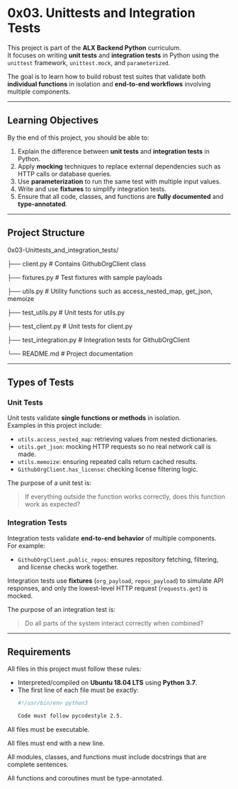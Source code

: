# 0x03. Unittests and Integration Tests

This project is part of the **ALX Backend Python** curriculum.  
It focuses on writing **unit tests** and **integration tests** in Python using the `unittest` framework, `unittest.mock`, and `parameterized`.  

The goal is to learn how to build robust test suites that validate both **individual functions** in isolation and **end-to-end workflows** involving multiple components.

---

## Learning Objectives

By the end of this project, you should be able to:

1. Explain the difference between **unit tests** and **integration tests** in Python.  
2. Apply **mocking** techniques to replace external dependencies such as HTTP calls or database queries.  
3. Use **parameterization** to run the same test with multiple input values.  
4. Write and use **fixtures** to simplify integration tests.  
5. Ensure that all code, classes, and functions are **fully documented** and **type-annotated**.  

---

## Project Structure

0x03-Unittests_and_integration_tests/

├── client.py                    # Contains GithubOrgClient class 

├── fixtures.py                  # Test fixtures with sample payloads 

├── utils.py                     # Utility functions such as access_nested_map, get_json, memoize

├── test_utils.py                # Unit tests for utils.py

├── test_client.py               # Unit tests for client.py

├── test_integration.py          # Integration tests for GithubOrgClient

└── README.md                    # Project documentation

---

## Types of Tests

### Unit Tests
Unit tests validate **single functions or methods** in isolation.  
Examples in this project include:
- `utils.access_nested_map`: retrieving values from nested dictionaries.  
- `utils.get_json`: mocking HTTP requests so no real network call is made.  
- `utils.memoize`: ensuring repeated calls return cached results.  
- `GithubOrgClient.has_license`: checking license filtering logic.  

The purpose of a unit test is:  
> If everything outside the function works correctly, does this function work as expected?

### Integration Tests
Integration tests validate **end-to-end behavior** of multiple components.  
For example:
- `GithubOrgClient.public_repos`: ensures repository fetching, filtering, and license checks work together.  

Integration tests use **fixtures** (`org_payload`, `repos_payload`) to simulate API responses, and only the lowest-level HTTP request (`requests.get`) is mocked.  

The purpose of an integration test is:  
> Do all parts of the system interact correctly when combined?

---

## Requirements

All files in this project must follow these rules:

- Interpreted/compiled on **Ubuntu 18.04 LTS** using **Python 3.7**.  
- The first line of each file must be exactly:  
  ```bash
  #!/usr/bin/env python3

  Code must follow pycodestyle 2.5.

All files must be executable.

All files must end with a new line.

All modules, classes, and functions must include docstrings that are complete sentences.

All functions and coroutines must be type-annotated.
  
